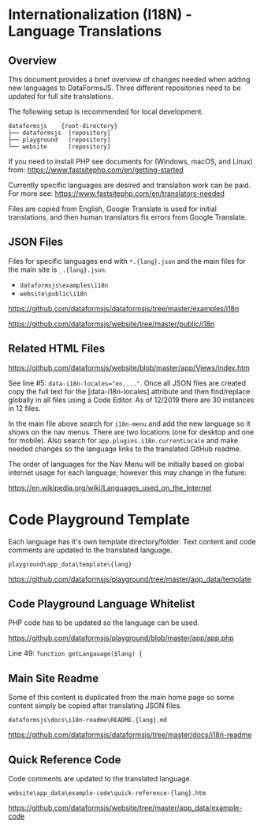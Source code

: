 # Internationalization (I18N) - Language Translations

## Overview

This document provides a brief overview of changes needed when adding new languages to DataFormsJS. Three different repositories need to be updated for full site translations.

The following setup is recommended for local development.

~~~
dataformsjs    {root-directory}
├── dataformsjs  [repository]
├── playground   [repository]
└── website      [repository]
~~~

If you need to install PHP see documents for (Windows, macOS, and Linux) from: https://www.fastsitephp.com/en/getting-started

Currently specific languages are desired and translation work can be paid. For more see: https://www.fastsitephp.com/en/translators-needed

Files are copied from English, Google Translate is used for initial translations, and then human translators fix errors from Google Translate.

## JSON Files

Files for specific languages end with `*.{lang}.json` and the main files for the main site is `_.{lang}.json`.

* `dataformsjs\examples\i18n`
* `website\public\i18n`

https://github.com/dataformsjs/dataformsjs/tree/master/examples/i18n

https://github.com/dataformsjs/website/tree/master/public/i18n

## Related HTML Files

https://github.com/dataformsjs/website/blob/master/app/Views/index.htm

See line #5: `data-i18n-locales="en,..."`. Once all JSON files are created copy the full text for the [data-i18n-locales] attribute and then find/replace globally in all files using a Code Editor. As of 12/2019 there are 30 instances in 12 files.

In the main file above search for `i18n-menu` and add the new language so it shows on the nav menus. There are two locations (one for desktop and one for mobile). Also search for `app.plugins.i18n.currentLocale` and make needed changes so the language links to the translated GitHub readme.

The order of languages for the Nav Menu will be initially based on global internet usage for each language; however this may change in the future:

https://en.wikipedia.org/wiki/Languages_used_on_the_Internet

# Code Playground Template

Each language has it's own template directory/folder. Text content and code comments are updated to the translated language.

`playground\app_data\template\{lang}`

https://github.com/dataformsjs/playground/tree/master/app_data/template

## Code Playground Language Whitelist

PHP code has to be updated so the language can be used.

https://github.com/dataformsjs/playground/blob/master/app/app.php

Line 49: `function getLangauage($lang) {`

## Main Site Readme

Some of this content is duplicated from the main home page so some content simply be copied after translating JSON files.

`dataformsjs\docs\i18n-readme\README.{lang}.md`

https://github.com/dataformsjs/dataformsjs/tree/master/docs/i18n-readme

## Quick Reference Code

Code comments are updated to the translated language.

`website\app_data\example-code\quick-reference-{lang}.htm`

https://github.com/dataformsjs/website/tree/master/app_data/example-code
